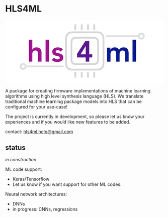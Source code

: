 # HLS4ML

![logo](img/logo.jpg)

A package for creating firmware implementations of machine learning algorithms using high level synthesis language (HLS). We translate traditional machine learning package models into HLS that can be configured for your use-case!

The project is currently in development, so please let us know your experiences and if you would like new features to be added.

contact: hls4ml.help@gmail.com

## status

*in construction* 

ML code support: 
   * Keras/Tensorflow
   * Let us know if you want support for other ML codes.  

Neural network architectures:
   * DNNs 
   * in progress: CNNs, regressions

